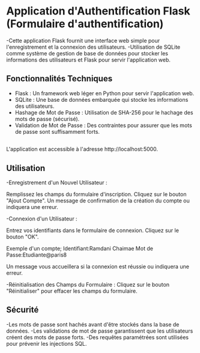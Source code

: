 # Application d'Authentification Flask (Formulaire d'authentification) 

-Cette application Flask fournit une interface web simple pour l'enregistrement et la connexion des utilisateurs. 
-Utilisation de SQLite comme système de gestion de base de données pour stocker les informations des utilisateurs et Flask pour servir l'application web.

## Fonctionnalités Techniques

- Flask : Un framework web léger en Python pour servir l'application web.
- SQLite : Une base de données embarquée qui stocke les informations des utilisateurs.
- Hashage de Mot de Passe : Utilisation de SHA-256 pour le hachage des mots de passe (sécurisé).
- Validation de Mot de Passe : Des contraintes pour assurer que les mots de passe sont suffisamment forts.

##
L'application est accessible à l'adresse http://localhost:5000.
##

## Utilisation

-Enregistrement d'un Nouvel Utilisateur :

Remplissez les champs du formulaire d'inscription.
Cliquez sur le bouton "Ajout Compte".
Un message de confirmation de la création du compte ou indiquera une erreur.

-Connexion d'un Utilisateur :

Entrez vos identifiants dans le formulaire de connexion.
Cliquez sur le bouton "OK".

Exemple d'un compte; 
Identifiant:Ramdani Chaimae
Mot de Passe:Etudiante@paris8

Un message vous accueillera si la connexion est réussie ou indiquera une erreur.

-Réinitialisation des Champs du Formulaire :
Cliquez sur le bouton "Réinitialiser" pour effacer les champs du formulaire.

## Sécurité
-Les mots de passe sont hachés avant d'être stockés dans la base de données.
-Les validations de mot de passe garantissent que les utilisateurs créent des mots de passe forts.
-Des requêtes paramétrées sont utilisées pour prévenir les injections SQL.
